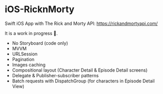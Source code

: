 # iOS-RicknMorty
Swift iOS App with The Rick and Morty API: https://rickandmortyapi.com/

It is a work in progress 🚧.

- No Storyboard (code only)
- MVVM
- URLSession
- Pagination
- Images caching
- Compositional layout (Character Detail & Episode Detail screens)
- Delegate & Publisher-subscriber patterns
- Batch requests with DispatchGroup (for characters in Episode Detail View)

